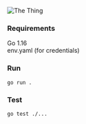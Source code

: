 ![The Thing](https://www.writeups.org/wp-content/uploads/Thing-Marvel-Comics-Fantastic-Four-Ben-Grimm-Early-a.jpg)

### Requirements

Go 1.16   
env.yaml (for credentials)

### Run

`go run .`

### Test

`go test ./...`
